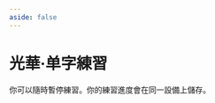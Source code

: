 ```yaml
---
aside: false
---
```

# 光華·单字練習

你可以隨時暫停練習。你的練習進度會在同一設備上儲存。

<script setup>
import Train from "@/train/CharTrain.vue"
import ZigenMap from "@/zigen/ZigenMap.vue"
</script>
<div class="zigen-font">
<Train name="light" chaifenUrl="/chaifen_zhu.csv" zigenUrl="/zigen-light.csv" :range="[0,500]" :supplement="true" :ming='false'/>
</div>

<ZigenMap :default-scheme="'light'" column-min-width="1.5rem" />